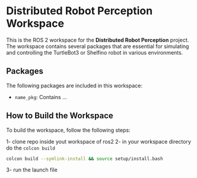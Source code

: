 # Distributed Robot Perception Workspace

This is the ROS 2 workspace for the **Distributed Robot Perception** project. The workspace contains several packages that are essential for simulating and controlling the TurtleBot3 or Shelfino robot in various environments.

## Packages

The following packages are included in this workspace:

- `name_pkg`: Contains ...

## How to Build the Workspace

To build the workspace, follow the following steps:

1- clone repo inside yout workspace of ros2
2- in your workspace directory do the `colcon build`
```bash
colcon build --symlink-install && source setup/install.bash

```
3- run the launch file